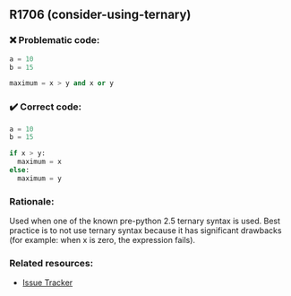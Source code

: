 ## R1706 (consider-using-ternary)

### :x: Problematic code:

```python
a = 10
b = 15

maximum = x > y and x or y
```

### :heavy_check_mark: Correct code:

```python
a = 10
b = 15

if x > y:
  maximum = x
else:
  maximum = y
```

### Rationale:

Used when one of the known pre-python 2.5 ternary syntax is used.
Best practice is to not use ternary syntax because it has significant drawbacks
(for example: when x is zero, the expression fails).

### Related resources:

- [Issue Tracker](https://github.com/PyCQA/pylint/issues?q=is%3Aissue+%22consider-using-ternary%22+OR+%22R1706%22)

